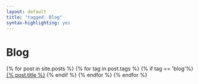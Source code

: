 ```yaml
---
layout: default
title: "tagged: Blog"
syntax-highlighting: yes
---
```

  <h1 class="title">Blog</h1>
   
   {% for post in site.posts %}
       {% for tag in post.tags %}
           {% if tag == 'blog'%}
               <a href='{% post.url %}'> {% post.title %}</a>
           {% endif %}
       {% endfor %}
   {% endfor %}
